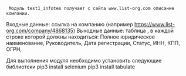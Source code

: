      Модуль test1_infotes получает с сайта www.list-org.com описание компании.
Входные данные: ссылка на компанию (например https://www.list-org.com/company/4868135)
Выходные данные: таблица , в каждой строке которой должны находиться:
Полное юридическое наименование,
Руководитель,
Дата регистрации,
Статус,
ИНН,
КПП,
ОГРН,

Для выполнения модуля необходимо установить следующие библиотеки
pip3 install selenium
pip3 install tabulate
